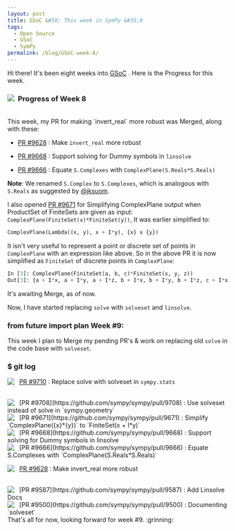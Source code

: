 ```yaml
---
layout: post
title: GSoC &#58; This week in SymPy &#35;8
tags:
  - Open Source
  - GSoC
  - SymPy
permalink: /blog/GSoC-week-8/
---
```


Hi there! It's been eight weeks into [GSoC](https://en.wikipedia.org/wiki/Google_Summer_of_Code)
. Here is the Progress for this week.

### &nbsp; **Progress of Week 8** <img style="float: left" src="/assets/gsoc/pr.png"> 
</br>
This week, my PR for making `invert_real` more robust was Merged, along with these:

* [PR #9628](https://github.com/sympy/sympy/pull/9628) : Make `invert_real` more robust

* [PR #9668](https://github.com/sympy/sympy/pull/9668) : Support solving for Dummy symbols in `linsolve`

* [PR #9666](https://github.com/sympy/sympy/pull/9666) : Equate `S.Complexes` with `ComplexPlane(S.Reals*S.Reals)`

**Note**: We renamed `S.Complex` to `S.Complexes`, which is analogous with `S.Reals` as suggested by [@jksuom](https://github.com/jksuom).

I also opened [PR #9671](https://github.com/sympy/sympy/pull/9671) for Simplifying ComplexPlane output when ProductSet of FiniteSets are given as input: `ComplexPlane(FiniteSet(x)*FiniteSet(y))`, It was earlier simplified to:

```python
ComplexPlane(Lambda((x, y), x + I*y), {x} x {y})
```
It isn't very useful to represent a point or discrete set of points in `ComplexPlane` with an expression like above. So in the above PR it is now simplified as `FiniteSet` of discrete points in `ComplexPlane`:

```python
In [3]: ComplexPlane(FiniteSet(a, b, c)*FiniteSet(x, y, z))
Out[3]: {a + I*x, a + I*y, a + I*z, b + I*x, b + I*y, b + I*z, c + I*x, c + I*y, c + I*z}
```
It's awaiting Merge, as of now.

Now, I have started replacing `solve` with `solveset` and `linsolve`.


### **from __future__ import plan**  Week #9:
This week I plan to Merge my pending PR's & work on replacing old `solve` in the code base with `solveset`.

### **$ git log**

<img align="left" src="/assets/gsoc/opr.png"> &nbsp; [PR #9710](https://github.com/sympy/sympy/pull/9710) : Replace solve with solveset in `sympy.stats`

</br>
<img align="left" src="/assets/gsoc/opr.png"> &nbsp; [PR #9708](https://github.com/sympy/sympy/pull/9708) : Use solveset instead of solve in `sympy.geometry`

</br>
<img align="left" src="/assets/gsoc/opr.png"> &nbsp; [PR #9671](https://github.com/sympy/sympy/pull/9671) : Simplify `ComplexPlane({x}*{y})` to `FiniteSet(x + I*y)`

</br>
<img align="left" src="/assets/gsoc/mpr.png"> &nbsp; [PR #9668](https://github.com/sympy/sympy/pull/9668) : Support solving for Dummy symbols in linsolve

</br>
<img align="left" src="/assets/gsoc/mpr.png"> &nbsp; [PR #9666](https://github.com/sympy/sympy/pull/9666) : Equate S.Complexes with `ComplexPlane(S.Reals*S.Reals)`


<img align="left" src="/assets/gsoc/mpr.png"> &nbsp; [PR #9628](https://github.com/sympy/sympy/pull/9628) : Make invert_real more robust

</br>
<img align="left" src="/assets/gsoc/opr.png"> &nbsp; [PR #9587](https://github.com/sympy/sympy/pull/9587) : Add Linsolve Docs

</br>
<img align="left" src="/assets/gsoc/opr.png"> &nbsp; [PR #9500](https://github.com/sympy/sympy/pull/9500) :  Documenting `solveset`

</br>
That's all for now, looking forward for week #9. :grinning: